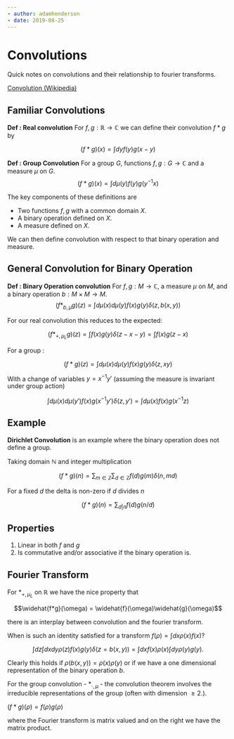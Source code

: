 ```yaml
---
- author: adamhenderson
- date: 2019-08-25
---
```


Convolutions
==========

Quick notes on convolutions and their relationship to fourier transforms.

[Convolution (Wikipedia)](https://en.wikipedia.org/wiki/Convolution#Convolutions_on_groups)

Familiar Convolutions
---

**Def : Real convolution**
For $f, g : \mathbb{R} \rightarrow \mathbb{C}$ we can define their convolution $f * g$ by

$$
(f * g)(x) = \int dy f(y)g(x - y)
$$

**Def : Group Convolution**
For a group $G$, functions $f, g : G \rightarrow \mathbb{C}$ and a measure $\mu$ on $G$.
$$(f * g)(x) = \int d\mu(y) f(y)g(y^{-1}x)$$

The key components of these definitions are
* Two functions $f,g$ with a common domain $X$.
* A binary operation defined on $X$.
* A measure defined on $X$.

We can then define convolution with respect to that binary operation and measure.

General Convolution for Binary Operation
-----

**Def : Binary Operation convolution**
For $f, g : M \rightarrow \mathbb{C}$, a measure $\mu$ on $M$, and a binary operation $b : M \times M \rightarrow M$.
$$(f *_{b,\mu} g)(z) = \int d\mu(x) d\mu(y) f(x)g(y)\delta(z, b(x,y))$$

For our real convolution this reduces to the expected:

$$(f *_{+,\mu_L} g)(z) =\int f(x)g(y)\delta(z-x-y) = \int f(x)g(z-x)$$

For a group :

$$(f * g)(z) =  \int d\mu(x) d\mu(y) f(x) g(y) \delta(z, xy)$$

With a change of variables $y = x^{-1}y'$ (assuming the measure is invariant under group action)

$$\int  d\mu(x) d\mu(y') f(x) g(x^{-1}y') \delta(z, y') = \int  d\mu(x)  f(x) g(x^{-1}z)$$

Example
---

**Dirichlet Convolution** is an example where the binary operation does not define a group.

Taking domain $\mathbb{N}$ and integer multiplication

$$
(f * g)(n) = \sum_{m \in \mathbb{Z}} \sum_{d \in \mathbb{Z}} f(d)g(m) \delta(n, md)
$$

For a fixed $d$ the delta is non-zero if $d$ divides $n$

$$
(f * g)(n) =  \sum_{d | n} f(d)g(n/d)  
$$

Properties
---

1. Linear in both $f$ and $g$
2. Is commutative and/or associative if the binary operation is.

Fourier Transform
-----

For $*_{+,\mu_{L}}$ on $\mathbb{R}$ we have the nice property that

$$\widehat{f*g}(\omega) = \widehat{f}(\omega)\widehat{g}(\omega)$$

there is an interplay between convolution and the fourier transform.

When is such an identity satisfied for a transform $f(\rho) = \int dx \rho(x) f(x)$?

$$ \int dz \int dx dy \rho(z) f(x)g(y) \delta(z = b(x,y)) = \int dx f(x) \rho(x) \int dy \rho(y) g(y).$$

Clearly this holds if $\rho(b(x,y)) = \rho(x) \rho(y)$ or if we have a one dimensional representation of the binary operation $b$.



For the group convolution - $*_{\cdot, \mu}$ - the convolution theorem involves the irreducible
representations of the group (often with dimension $\geq 2$.).

$(f * g)(\rho) = f(\rho)g(\rho)$

where the Fourier transform is matrix valued and on the right we have the matrix product.
